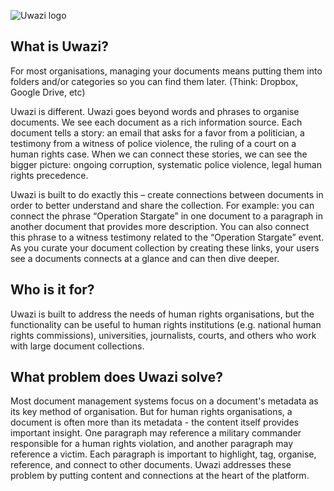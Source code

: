 ![Uwazi logo](http://www.uwazi.io/wp-content/uploads/2017/03/uwazi-logo.png)

## What is Uwazi?

For most organisations, managing your documents means putting them into folders and/or categories so you can find them later. (Think: Dropbox, Google Drive, etc)

Uwazi is different. Uwazi goes beyond words and phrases to organise documents. We see each document as a rich information source. Each document tells a story: an email that asks for a favor from a politician, a testimony from a witness of police violence, the ruling of a court on a human rights case. When we can connect these stories, we can see the bigger picture: ongoing corruption, systematic police violence, legal human rights precedence.  

Uwazi is built to do exactly this – create connections between documents in order to better understand and share the collection. For example: you can connect the phrase “Operation Stargate” in one document to a paragraph in another document that provides more description. You can also connect this phrase to a witness testimony related to the “Operation Stargate” event. As you curate your document collection by creating these links, your users see a documents connects at a glance and can then dive deeper. 

## Who is it for?

Uwazi is built to address the needs of human rights organisations, but the functionality can be useful to human rights institutions (e.g. national human rights commissions), universities, journalists, courts, and others who work with large document collections. 

## What problem does Uwazi solve?

Most document management systems focus on a document's metadata as its key method of organisation. But for human rights organisations, a document is often more than its metadata - the content itself provides important insight. One paragraph may reference a military commander responsible for a human rights violation, and another paragraph may reference a victim. Each paragraph is important to highlight, tag, organise, reference, and connect to other documents. Uwazi addresses these problem by putting content and connections at the heart of the platform. 